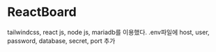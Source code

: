 # ReactBoard
tailwindcss, react js, node js, mariadb를 이용했다.
.env파일에 host, user, password, database, secret, port 추가
